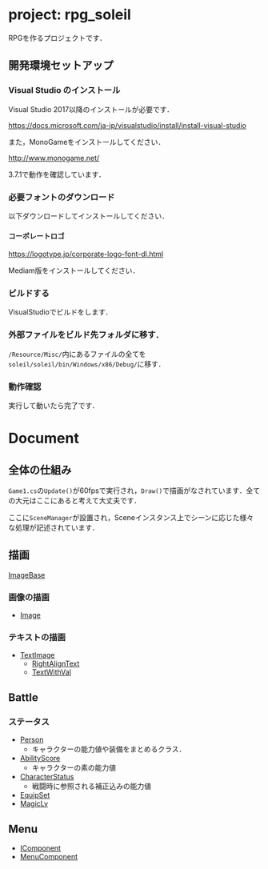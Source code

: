 # project: rpg_soleil
RPGを作るプロジェクトです．

## 開発環境セットアップ

### Visual Studio のインストール
Visual Studio 2017以降のインストールが必要です．

https://docs.microsoft.com/ja-jp/visualstudio/install/install-visual-studio

また，MonoGameをインストールしてください．

http://www.monogame.net/

3.7.1で動作を確認しています．

### 必要フォントのダウンロード
以下ダウンロードしてインストールしてください．

#### コーポレートロゴ

https://logotype.jp/corporate-logo-font-dl.html

Mediam版をインストールしてください．

### ビルドする
VisualStudioでビルドをします．

### 外部ファイルをビルド先フォルダに移す．
`/Resource/Misc/`内にあるファイルの全てを`soleil/soleil/bin/Windows/x86/Debug/`に移す．

### 動作確認
実行して動いたら完了です．

# Document

## 全体の仕組み
`Game1.cs`の`Update()`が60fpsで実行され，`Draw()`で描画がなされています．全ての大元はここにあると考えて大丈夫です．

ここに`SceneManager`が設置され，Sceneインスタンス上でシーンに応じた様々な処理が記述されています．

## 描画
[ImageBase](/docs/ImageBase.md)
### 画像の描画
- [Image](/docs/Image.md)

### テキストの描画
- [TextImage](/docs/TextImage.md)
  - [RightAlignText](/docs/RightAlignText.md)
  - [TextWithVal](/docs/TextWithVal.md)

## Battle

### ステータス
 - [Person](/docs/Person.md)
   - キャラクターの能力値や装備をまとめるクラス．
 - [AbilityScore](/docs/battle/AbilityScore.md)
   - キャラクターの素の能力値
 - [CharacterStatus](/docs/battle/CharacterStatus.md)
   - 戦闘時に参照される補正込みの能力値
 - [EquipSet](/docs/battle/EquipSet.md)
 - [MagicLv](/docs/battle/MagicLv.md)

## Menu
 - [IComponent](/docs/menu/IComponent.md)
 - [MenuComponent](/docs/menu/MenuComponent.md)
